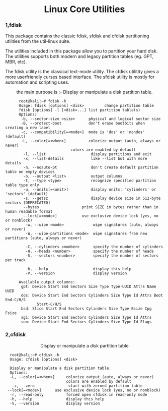 <h1 align="center">
      Linux Core Utilities
</h1>
<h3 align="left"> 1,fdisk </h3>
<p>
    This package contains the classic fdisk, sfdisk and cfdisk partitioning utilities from the util-linux suite.

The utilities included in this package allow you to partition your hard disk. The utilities supports both modern and legacy partition tables (eg. GPT, MBR, etc).

The fdisk utility is the classical text-mode utility. The cfdisk utilitity gives a more userfriendly curses based interface. The sfdisk utility is mostly for automation and scripting uses.
      <p align="center">the main purpose is :- Display or  manipulate a disk partition table. </p>
</p>


          root@kali:~# fdisk -h
          Usage: fdisk [options] <disk>         change partition table
          fdisk [options] -l [<disk>...] list partition table(s)
          Options:
           -b, --sector-size <size>      physical and logical sector size
           -B, --protect-boot            don't erase bootbits when creating a new label
           -c, --compatibility[=<mode>]  mode is 'dos' or 'nondos' (default)
           -L, --color[=<when>]          colorize output (auto, always or never)
                                 colors are enabled by default
            -l, --list                    display partitions and exit
            -x, --list-details            like --list but with more details
            -n, --noauto-pt               don't create default partition table on empty devices
            -o, --output <list>           output columns
            -t, --type <type>             recognize specified partition table type only
            -u, --units[=<unit>]          display units: 'cylinders' or 'sectors' (default)
            -s, --getsz                   display device size in 512-byte sectors [DEPRECATED]
            --bytes                   print SIZE in bytes rather than in human readable format
            --lock[=<mode>]           use exclusive device lock (yes, no or nonblock)
             -w, --wipe <mode>             wipe signatures (auto, always or never)
             -W, --wipe-partitions <mode>  wipe signatures from new partitions (auto, always or never)

             -C, --cylinders <number>      specify the number of cylinders
             -H, --heads <number>          specify the number of heads
             -S, --sectors <number>        specify the number of sectors per track

             -h, --help                    display this help
             -V, --version                 display version

          Available output columns:
           gpt: Device Start End Sectors Size Type Type-UUID Attrs Name UUID
           dos: Device Start End Sectors Cylinders Size Type Id Attrs Boot End-C/H/S
                  Start-C/H/S
           bsd: Slice Start End Sectors Cylinders Size Type Bsize Cpg Fsize
           sgi: Device Start End Sectors Cylinders Size Type Id Attrs
           sun: Device Start End Sectors Cylinders Size Type Id Flags




<h3 align="left">2,cfdisk </h3>
  <p align= "center">
         Display or manipulate a disk partition table
      
 </p>

      
      root@kali:~# cfdisk -h
      Usage: cfdisk [options] <disk>
      
      Display or manipulate a disk partition table.
      Options:
      -L, --color[=<when>]     colorize output (auto, always or never)
                               colors are enabled by default 
       -z, --zero               start with zeroed partition table
     --lock[=<mode>]      use exclusive device lock (yes, no or nonblock)
      -r, --read-only          forced open cfdisk in read-only mode
      -h, --help               display this help
      -V, --version            display version



